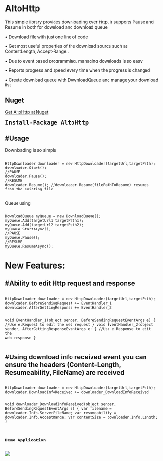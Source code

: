 # AltoHttp
This simple library provides downloading over Http. It supports Pause and Resume in both for download and download queue

•	Download file with just one line of code

•	Get most useful properties of the download source such as ContentLength, Accept-Range..

•	Due to event based programming, managing downloads is so easy

•	Reports progress and speed every time when the progress is changed

•	Create download queue with DownloadQueue and manage your download list

<h2>Nuget</h2>
<a href="https://www.nuget.org/packages/AltoHttp">Get AltoHttp at Nuget</a>
<pre><code style="font-size:19px;"><b>Install-Package AltoHttp</b></code></pre>


<h2>#Usage</h2>
Downloading is so simple
<pre>
<code>
HttpDownloader downloader = new HttpDownloader(targetUrl,targetPath);
downloader.Start(); 
//PAUSE
downloader.Pause();
//RESUME
downloader.Resume(); //downloader.Resume(filePathToResume) resumes from the existing file
</code>
</pre>

Queue using
<pre><code>
DownloadQueue myQueue = new DownloadQueue();
myQueue.Add(targetUrl1,targetPath1);
myQueue.Add(targetUrl2,targetPath2);
myQueue.StartAsync();
//PAUSE
myQueue.Pause();
//RESUME
myQueue.ResumeAsync();
</code></pre>

<h1>New Features:</h1>
<h2>#Ability to edit Http request and response</h2>
<pre>
<code>
HttpDownloader downloader = new HttpDownloader(targetUrl,targetPath);
downloader.BeforeSendingRequest += EventHandler_1
downloader.AfterGettingResponse += EventHandler_2

void EventHandler_1(object sender, BeforeSendingRequestEventArgs e)
{
  //Use e.Request to edit the web request
}
void EventHandler_2(object sender, AfterGettingResponseEventArgs e)
{
  //Use e.Response to edit the web response
}
</code>
</pre>
<h2>#Using download info received event you can ensure the headers (Content-Length, Resumeability, FileName) are received</h2>
<pre>
<code>
HttpDownloader downloader = new HttpDownloader(targetUrl,targetPath);
downloader.DownloadInfoReceived += downloader_DownloadInfoReceived

void downloader_DownloadInfoReceived(object sender, BeforeSendingRequestEventArgs e)
{
  var filename = downloader.Info.ServerFileName;
  var resumeability = downloader.Info.AcceptRange;
  var contentSize = downloader.Info.Length;
}

<h3>Demo Application</h3>
<img src="http://i.imgur.com/PokHWEf.png" />



